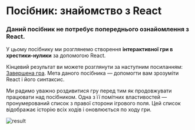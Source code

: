 # Посібник: знайомство з React
>
### Даний посібник не потребує попереднього ознайомлення з React.
>
>
У цьому посібнику ми розглянемо створення **інтерактивної гри в хрестики-нулики** за допомогою React.
>
Кінцевий результат ви можете розглянути за наступним посиланням: [Завершена гра](https://codepen.io/gaearon/pen/gWWZgR?editors=0010). Мета даного посібника — допомогти вам зрозуміти React і його синтаксис.
>
Ми радимо уважно роздивитися гру перед тим як продовжувати працювати над посібником. Одна з її помітних властивостей — пронумерований список з правої сторони ігрового поля. Цей список відображає історію всіх ходів і оновлюється по ходу гри.
>
>
![result](/public/img/ttt_result_png)
